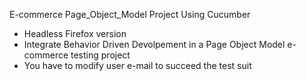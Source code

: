 E-commerce Page_Object_Model Project Using Cucumber

* Headless Firefox version
* Integrate Behavior Driven Devolpement in a Page Object Model e-commerce testing project 
* You have to modify user e-mail to succeed the test suit
